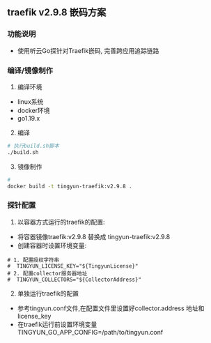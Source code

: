 ## traefik v2.9.8 嵌码方案
### 功能说明
+ 使用听云Go探针对Traefik嵌码, 完善跨应用追踪链路

### 编译/镜像制作
1. 编译环境
  + linux系统
  + docker环境
  + go1.19.x

2. 编译
```bash
# 执行build.sh脚本
./build.sh
```
3. 镜像制作
```bash
#
docker build -t tingyun-traefik:v2.9.8 .
```

### 探针配置
1. 以容器方式运行的traefik的配置:
  + 将容器镜像traefik:v2.9.8 替换成 tingyun-traefik:v2.9.8
  + 创建容器时设置环境变量:
  ```
  # 1. 配置授权字符串
  #  TINGYUN_LICENSE_KEY="${TingyunLicense}"
  # 2. 配置collector服务器地址
  #  TINGYUN_COLLECTORS="${CollectorAddress}"
  ```
2. 单独运行traefik的配置
  + 参考tingyun.conf文件,在配置文件里设置好collector.address 地址和license_key
  + 在traefik运行前设置环境变量 TINGYUN_GO_APP_CONFIG=/path/to/tingyun.conf
  
